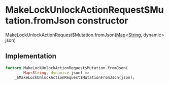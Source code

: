 


# MakeLockUnlockActionRequest$Mutation.fromJson constructor







MakeLockUnlockActionRequest$Mutation.fromJson([Map](https://api.flutter.dev/flutter/dart-core/Map-class.html)&lt;[String](https://api.flutter.dev/flutter/dart-core/String-class.html), dynamic> json)





## Implementation

```dart
factory MakeLockUnlockActionRequest$Mutation.fromJson(
        Map<String, dynamic> json) =>
    _$MakeLockUnlockActionRequest$MutationFromJson(json);
```







